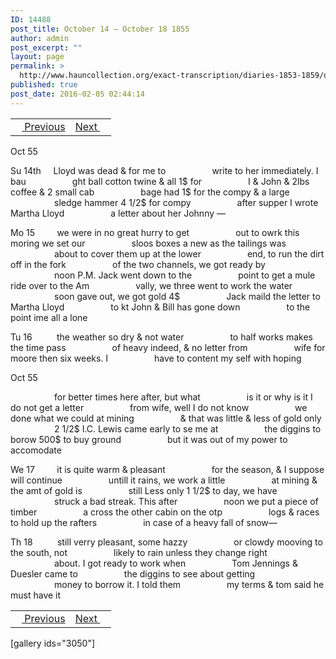 ```yaml
---
ID: 14488
post_title: October 14 – October 18 1855
author: admin
post_excerpt: ""
layout: page
permalink: >
  http://www.hauncollection.org/exact-transcription/diaries-1853-1859/october-14-october-18-1855/
published: true
post_date: 2016-02-05 02:44:14
---
```

<table style="width: 100%;" align="center">
<tbody>
<tr>
<td><a href="http://www.hauncollection.org/version-2/diaries-1853-1859/october-10-october-14-1855/"><img src="https://lh3.googleusercontent.com/-EFJpxxNiPNw/VqgtWBCZrMI/AAAAAAAAAFU/WfY4lPFWWkg/s800-Ic42/Soeb-Plain-Arrows-8-10px.png" alt="" width="10" height="10" /> Previous</a></td>
<td style="text-align: right;"><a href="http://www.hauncollection.org/version-2/diaries-1853-1859/october-18-october-22-1855/">Next <img src="https://lh3.googleusercontent.com/-67k0cYlpXHw/VqgtWKz1MXI/AAAAAAAAAFU/k9PW_Piyurk/s800-Ic42/Soeb-Plain-Arrows-5-10px.png" alt="" width="10" height="10" /></a></td>
</tr>
</tbody>
</table>
Oct 55

Su 14th     Lloyd was dead &amp; for me to
<span style="margin-left: 70px;">write to her immediately. I bau
<span style="margin-left: 70px;">ght ball cotton twine &amp; all 1$ for
<span style="margin-left: 70px;">I &amp; John &amp; 2lbs coffee &amp; 2 small cab
<span style="margin-left: 70px;">bage had 1$ for the compy &amp; a large
<span style="margin-left: 70px;">sledge hammer 4 1/2$ for compy
<span style="margin-left: 70px;">after supper I wrote Martha Lloyd
<span style="margin-left: 70px;">a letter about her Johnny —</span></span></span></span></span></span></span>

Mo 15         we were in no great hurry to get
<span style="margin-left: 70px;">out to owrk this moring we set our
<span style="margin-left: 70px;">sloos boxes a new as the tailings was
<span style="margin-left: 70px;">about to cover them up at the lower
<span style="margin-left: 70px;">end, to run the dirt off in the fork
<span style="margin-left: 70px;">of the two channels, we got ready by
<span style="margin-left: 70px;">noon P.M. Jack went down to the
<span style="margin-left: 70px;">point to get a mule ride over to the Am
<span style="margin-left: 70px;">vally, we three went to work the water
<span style="margin-left: 70px;">soon gave out, we got gold 4$
<span style="margin-left: 70px;">Jack maild the letter to Martha Lloyd
<span style="margin-left: 70px;">to kt John &amp; Bill has gone down
<span style="margin-left: 70px;">to the point ime all a lone</span></span></span></span></span></span></span></span></span></span></span></span>

Tu 16          the weather so dry &amp; not water
<span style="margin-left: 70px;">to half works makes the time pass
<span style="margin-left: 70px;">of heavy indeed, &amp; no letter from
<span style="margin-left: 70px;">wife for moore then six weeks. I
<span style="margin-left: 70px;">have to content my self with hoping</span></span></span></span>

Oct 55

<span style="margin-left: 70px;">for better times here after, but what
<span style="margin-left: 70px;">is it or why is it I do not get a letter
<span style="margin-left: 70px;">from wife, well I do not know
<span style="margin-left: 70px;">we done what we could at mining
<span style="margin-left: 70px;">&amp; that was little &amp; less of gold only
<span style="margin-left: 70px;">2 1/2$ I.C. Lewis came early to se me at
<span style="margin-left: 70px;">the diggins to borow 500$ to buy ground
<span style="margin-left: 70px;">but it was out of my power to accomodate</span></span></span></span></span></span></span></span>

We 17         it is quite warm &amp; pleasant
<span style="margin-left: 70px;">for the season, &amp; I suppose will continue
<span style="margin-left: 70px;">untill it rains, we work a little
<span style="margin-left: 70px;">at mining &amp; the amt of gold is
<span style="margin-left: 70px;">still Less only 1 1/2$ to day, we have
<span style="margin-left: 70px;">struck a bad streak. This after
<span style="margin-left: 70px;">noon we put a piece of timber
<span style="margin-left: 70px;">a cross the other cabin on the otp
<span style="margin-left: 70px;">logs &amp; races to hold up the rafters
<span style="margin-left: 70px;">in case of a heavy fall of snow—</span></span></span></span></span></span></span></span></span>

Th 18          still verry pleasant, some hazzy
<span style="margin-left: 70px;">or clowdy mooving to the south, not
<span style="margin-left: 70px;">likely to rain unless they change right
<span style="margin-left: 70px;">about. I got ready to work when
<span style="margin-left: 70px;">Tom Jennings &amp; Duesler came to
<span style="margin-left: 70px;">the diggins to see about getting
<span style="margin-left: 70px;">money to borrow it. I told them
<span style="margin-left: 70px;">my terms &amp; tom said he must have it</span></span></span></span></span></span></span>
<table style="width: 100%;" align="center">
<tbody>
<tr>
<td><a href="http://www.hauncollection.org/version-2/diaries-1853-1859/october-10-october-14-1855/"><img src="https://lh3.googleusercontent.com/-EFJpxxNiPNw/VqgtWBCZrMI/AAAAAAAAAFU/WfY4lPFWWkg/s800-Ic42/Soeb-Plain-Arrows-8-10px.png" alt="" width="10" height="10" /> Previous</a></td>
<td style="text-align: right;"><a href="http://www.hauncollection.org/version-2/diaries-1853-1859/october-18-october-22-1855/">Next <img src="https://lh3.googleusercontent.com/-67k0cYlpXHw/VqgtWKz1MXI/AAAAAAAAAFU/k9PW_Piyurk/s800-Ic42/Soeb-Plain-Arrows-5-10px.png" alt="" width="10" height="10" /></a></td>
</tr>
</tbody>
</table>
[gallery ids="3050"]